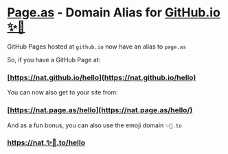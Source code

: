 # [Page.as](https://page.as) - Domain Alias for [GitHub.io](https://github.io) [✨🚀](https://✨🚀.to)

GitHub Pages hosted at `github.io` now have an alias to `page.as`

So, if you have a GitHub Page at:

### [https://nat.github.io/hello](https://nat.github.io/hello) 

You can now also get to your site from:

### [https://nat.page.as/hello](https://nat.page.as/hello/)

And as a fun bonus, you can also use the emoji domain `✨🚀.to`

### [https://nat.✨🚀.to/hello](https://nat.✨🚀.to/hello/)
